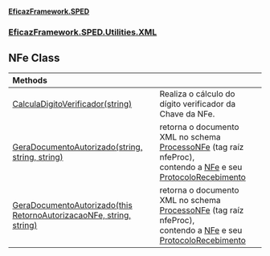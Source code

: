#### [EficazFramework.SPED](EficazFrameworkSPED.md 'EficazFramework SPED')
### [EficazFramework.SPED.Utilities.XML](EficazFramework.SPED.Utilities.XML.md 'EficazFramework.SPED.Utilities.XML')

## NFe Class

| Methods | |
| :--- | :--- |
| [CalculaDigitoVerificador(string)](EficazFramework.SPED.Utilities.XML/NFe/CalculaDigitoVerificador(string).md 'EficazFramework.SPED.Utilities.XML.NFe.CalculaDigitoVerificador(string)') | Realiza o cálculo do dígito verificador da Chave da NFe. |
| [GeraDocumentoAutorizado(string, string, string)](EficazFramework.SPED.Utilities.XML/NFe/GeraDocumentoAutorizado(string,string,string).md 'EficazFramework.SPED.Utilities.XML.NFe.GeraDocumentoAutorizado(string, string, string)') | retorna o documento XML no schema [ProcessoNFe](EficazFramework.SPED.Schemas.NFe/ProcessoNFe.md 'EficazFramework.SPED.Schemas.NFe.ProcessoNFe') (tag raíz nfeProc), <br/>contendo a [NFe](EficazFramework.SPED.Schemas.NFe/NFe.md 'EficazFramework.SPED.Schemas.NFe.NFe') e seu [ProtocoloRecebimento](EficazFramework.SPED.Schemas.NFe/ProtocoloRecebimento.md 'EficazFramework.SPED.Schemas.NFe.ProtocoloRecebimento') |
| [GeraDocumentoAutorizado(this RetornoAutorizacaoNFe, string, string)](EficazFramework.SPED.Utilities.XML/NFe/GeraDocumentoAutorizado(thisRetornoAutorizacaoNFe,string,string).md 'EficazFramework.SPED.Utilities.XML.NFe.GeraDocumentoAutorizado(this EficazFramework.SPED.Schemas.NFe.RetornoAutorizacaoNFe, string, string)') | retorna o documento XML no schema [ProcessoNFe](EficazFramework.SPED.Schemas.NFe/ProcessoNFe.md 'EficazFramework.SPED.Schemas.NFe.ProcessoNFe') (tag raíz nfeProc), <br/>contendo a [NFe](EficazFramework.SPED.Schemas.NFe/NFe.md 'EficazFramework.SPED.Schemas.NFe.NFe') e seu [ProtocoloRecebimento](EficazFramework.SPED.Schemas.NFe/ProtocoloRecebimento.md 'EficazFramework.SPED.Schemas.NFe.ProtocoloRecebimento') |
